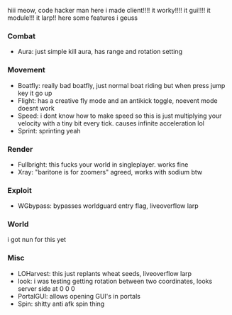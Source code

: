 hiii meow, code hacker man here i made client!!!! it worky!!!! it gui!!!! it module!!! it larp!!
here some features i geuss

### Combat

* Aura:         just simple kill aura, has range and rotation setting

### Movement

* Boatfly:      really bad boatfly, just normal boat riding but when press jump key it go up
* Flight:       has a creative fly mode and an antikick toggle, noevent mode doesnt work
* Speed:        i dont know how to make speed so this is just multiplying your velocity with a tiny bit every tick. causes infinite acceleration lol
* Sprint:       sprinting yeah

### Render

* Fullbright:   this fucks your world in singleplayer. works fine
* Xray:         "baritone is for zoomers" agreed, works with sodium btw

### Exploit

* WGbypass:     bypasses worldguard entry flag, liveoverflow larp

### World

i got nun for this yet

### Misc

* LOHarvest:    this just replants wheat seeds, liveoverflow larp
* look:         i was testing getting rotation between two coordinates, looks server side at 0 0 0
* PortalGUI:    allows opening GUI's in portals
* Spin:         shitty anti afk spin thing


